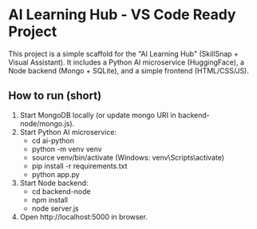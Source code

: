 # AI Learning Hub - VS Code Ready Project
This project is a simple scaffold for the "AI Learning Hub" (SkillSnap + Visual Assistant).
It includes a Python AI microservice (HuggingFace), a Node backend (Mongo + SQLite),
and a simple frontend (HTML/CSS/JS).

## How to run (short)
1. Start MongoDB locally (or update mongo URI in backend-node/mongo.js).
2. Start Python AI microservice:
   - cd ai-python
   - python -m venv venv
   - source venv/bin/activate   (Windows: venv\Scripts\activate)
   - pip install -r requirements.txt
   - python app.py
3. Start Node backend:
   - cd backend-node
   - npm install
   - node server.js
4. Open http://localhost:5000 in browser.
